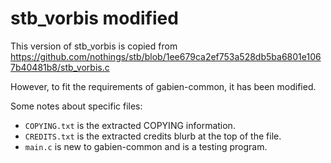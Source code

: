 # stb_vorbis modified

This version of stb\_vorbis is copied from https://github.com/nothings/stb/blob/1ee679ca2ef753a528db5ba6801e1067b40481b8/stb_vorbis.c

However, to fit the requirements of gabien-common, it has been modified.

Some notes about specific files:

* `COPYING.txt` is the extracted COPYING information.
* `CREDITS.txt` is the extracted credits blurb at the top of the file.
* `main.c` is new to gabien-common and is a testing program.

